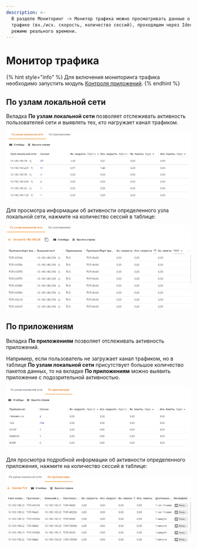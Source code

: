```yaml
---
description: >-
  В разделе Мониторинг -> Монитор трафика можно просматривать данные о
  трафике (вх./исх. скорость, количество сессий), проходящем через Ideco UTM в
  режиме реального времени.
---
```


# Монитор трафика

{% hint style="info" %}
Для включения мониторинга трафика необходимо запустить модуль [Контроля приложений](../access-rules/application-control.md).
{% endhint %}

## По узлам локальной сети

Вкладка **По узлам локальной сети** позволяет отслеживать активность пользователей сети и выявлять тех, кто нагружает канал трафиком.

![](../../.gitbook/assets/monitor-local-network.png)

Для просмотра информации об активности определенного узла локальной сети, нажмите на количество сессий в таблице:

![](../../.gitbook/assets/monitor-local-network2.png)

## По приложениям

Вкладка **По приложениям** позволяет отслеживать активность приложений. 

Например, если пользователь не загружает канал трафиком, но в таблице **По узлам локальной сети** присутствует большое количество пакетов данных, то на вкладке **По приложениям** можно выявить приложение с подозрительной активностью.

![](../../.gitbook/assets/monitor-prot.png)

Для просмотра подробной информации об активности определенного приложения, нажмите на количество сессий в таблице:

![](../../.gitbook/assets/monitor-prot2.png)